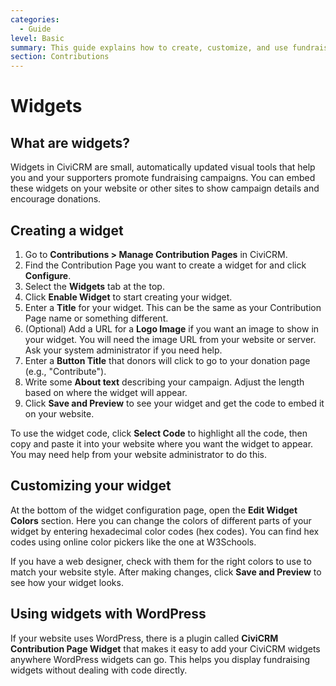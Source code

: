 ```yaml
---
categories:
  - Guide  
level: Basic  
summary: This guide explains how to create, customize, and use fundraising widgets in CiviCRM to promote contribution campaigns on your website, with step-by-step instructions and helpful tips.  
section: Contributions  
---
```


# Widgets

## What are widgets?

Widgets in CiviCRM are small, automatically updated visual tools that help you and your supporters promote fundraising campaigns. You can embed these widgets on your website or other sites to show campaign details and encourage donations.

## Creating a widget

1. Go to **Contributions > Manage Contribution Pages** in CiviCRM.  
2. Find the Contribution Page you want to create a widget for and click **Configure**.  
3. Select the **Widgets** tab at the top.  
4. Click **Enable Widget** to start creating your widget.  
5. Enter a **Title** for your widget. This can be the same as your Contribution Page name or something different.  
6. (Optional) Add a URL for a **Logo Image** if you want an image to show in your widget. You will need the image URL from your website or server. Ask your system administrator if you need help.  
7. Enter a **Button Title** that donors will click to go to your donation page (e.g., "Contribute").  
8. Write some **About text** describing your campaign. Adjust the length based on where the widget will appear.  
9. Click **Save and Preview** to see your widget and get the code to embed it on your website.  

To use the widget code, click **Select Code** to highlight all the code, then copy and paste it into your website where you want the widget to appear. You may need help from your website administrator to do this.

## Customizing your widget

At the bottom of the widget configuration page, open the **Edit Widget Colors** section. Here you can change the colors of different parts of your widget by entering hexadecimal color codes (hex codes). You can find hex codes using online color pickers like the one at W3Schools.

If you have a web designer, check with them for the right colors to use to match your website style. After making changes, click **Save and Preview** to see how your widget looks.

## Using widgets with WordPress

If your website uses WordPress, there is a plugin called **CiviCRM Contribution Page Widget** that makes it easy to add your CiviCRM widgets anywhere WordPress widgets can go. This helps you display fundraising widgets without dealing with code directly.
